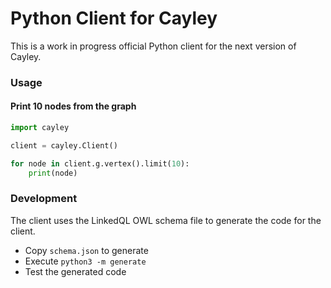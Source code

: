 # Python Client for Cayley

This is a work in progress official Python client for the next version of Cayley.

### Usage

#### Print 10 nodes from the graph

```python
import cayley

client = cayley.Client()

for node in client.g.vertex().limit(10):
    print(node)
```

### Development

The client uses the LinkedQL OWL schema file to generate the code for the client.

- Copy `schema.json` to generate
- Execute `python3 -m generate`
- Test the generated code
